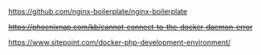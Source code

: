 https://github.com/nginx-boilerplate/nginx-boilerplate

<del>https://phoenixnap.com/kb/cannot-connect-to-the-docker-daemon-error</del>

https://www.sitepoint.com/docker-php-development-environment/
